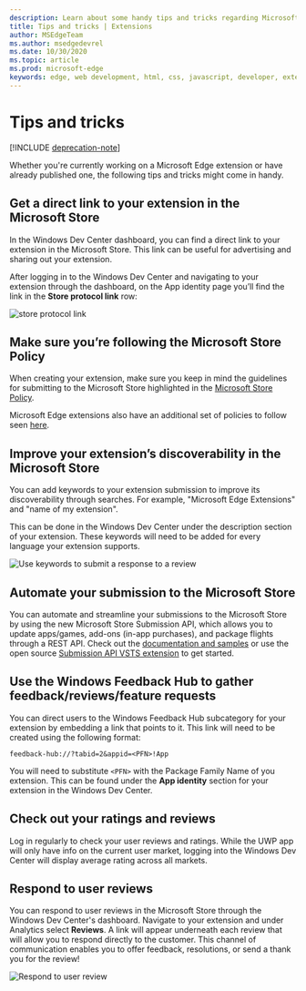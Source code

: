 ```yaml
---
description: Learn about some handy tips and tricks regarding Microsoft Edge extensions
title: Tips and tricks | Extensions
author: MSEdgeTeam
ms.author: msedgedevrel
ms.date: 10/30/2020
ms.topic: article
ms.prod: microsoft-edge
keywords: edge, web development, html, css, javascript, developer, extensions
---
```

# Tips and tricks  

[!INCLUDE [deprecation-note](includes/deprecation-note.md)]  

Whether you're currently working on a Microsoft Edge extension or have already published one, the following tips and tricks might come in handy.  

## Get a direct link to your extension in the Microsoft Store  

In the Windows Dev Center dashboard, you can find a direct link to your extension in the Microsoft Store.  This link can be useful for advertising and sharing out your extension.  

After logging in to the Windows Dev Center and navigating to your extension through the dashboard, on the App identity page you’ll find the link in the **Store protocol link** row:  

![store protocol link](./media/store-link.png)  
 
## Make sure you’re following the Microsoft Store Policy  

When creating your extension, make sure you keep in mind the guidelines for submitting to the Microsoft Store highlighted in the [Microsoft Store Policy](/windows/uwp/publish/store-policies).  
 
Microsoft Edge extensions also have an additional set of policies to follow seen [here](/windows/uwp/publish/store-policies#pol_10_12).  

## Improve your extension’s discoverability in the Microsoft Store  

You can add keywords to your extension submission to improve its discoverability through searches.  For example, "Microsoft Edge Extensions" and "name of my extension".  

This can be done in the Windows Dev Center under the description section of your extension.  These keywords will need to be added for every language your extension supports.  

![Use keywords to submit a response to a review](./media/keywords.png)  

## Automate your submission to the Microsoft Store  

You can automate and streamline your submissions to the Microsoft Store by using the new Microsoft Store Submission API, which allows you to update apps/games, add-ons (in-app purchases), and package flights through a REST API.  Check out the [documentation and samples](/windows/uwp/monetize/create-and-manage-submissions-using-windows-store-services) or use the open source [Submission API VSTS extension](https://github.com/Microsoft/windows-dev-center-vsts-extension) to get started.  

## Use the Windows Feedback Hub to gather feedback/reviews/feature requests  

You can direct users to the Windows Feedback Hub subcategory for your extension by embedding a link that points to it.  This link will need to be created using the following format:  

`feedback-hub://?tabid=2&appid=<PFN>!App`  

You will need to substitute `<PFN>` with the Package Family Name of you extension.  This can be found under the **App identity** section for your extension in the Windows Dev Center.  

## Check out your ratings and reviews  

Log in regularly to check your user reviews and ratings.  While the UWP app will only have info on the current user market, logging into the Windows Dev Center will display average rating across all markets.  

## Respond to user reviews  

You can respond to user reviews in the Microsoft Store through the Windows Dev Center's dashboard.  Navigate to your extension and under Analytics select **Reviews**.  A link will appear underneath each review that will allow you to respond directly to the customer.  This channel of communication enables you to offer feedback, resolutions, or send a thank you for the review!  

![Respond to user review](./media/reviews.png)  
